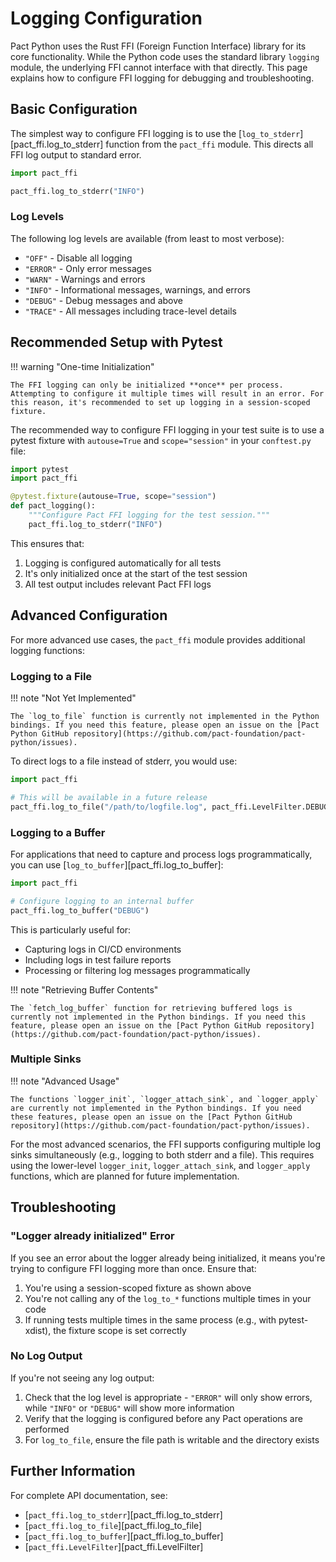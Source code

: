 # Logging Configuration

Pact Python uses the Rust FFI (Foreign Function Interface) library for its core functionality. While the Python code uses the standard library `logging` module, the underlying FFI cannot interface with that directly. This page explains how to configure FFI logging for debugging and troubleshooting.

## Basic Configuration

The simplest way to configure FFI logging is to use the [`log_to_stderr`][pact_ffi.log_to_stderr] function from the `pact_ffi` module. This directs all FFI log output to standard error.

```python
import pact_ffi

pact_ffi.log_to_stderr("INFO")
```

### Log Levels

The following log levels are available (from least to most verbose):

-   `"OFF"` - Disable all logging
-   `"ERROR"` - Only error messages
-   `"WARN"` - Warnings and errors
-   `"INFO"` - Informational messages, warnings, and errors
-   `"DEBUG"` - Debug messages and above
-   `"TRACE"` - All messages including trace-level details

## Recommended Setup with Pytest

!!! warning "One-time Initialization"

    The FFI logging can only be initialized **once** per process. Attempting to configure it multiple times will result in an error. For this reason, it's recommended to set up logging in a session-scoped fixture.

The recommended way to configure FFI logging in your test suite is to use a pytest fixture with `autouse=True` and `scope="session"` in your `conftest.py` file:

```python
import pytest
import pact_ffi

@pytest.fixture(autouse=True, scope="session")
def pact_logging():
    """Configure Pact FFI logging for the test session."""
    pact_ffi.log_to_stderr("INFO")
```

This ensures that:

1.  Logging is configured automatically for all tests
2.  It's only initialized once at the start of the test session
3.  All test output includes relevant Pact FFI logs

## Advanced Configuration

For more advanced use cases, the `pact_ffi` module provides additional logging functions:

### Logging to a File

!!! note "Not Yet Implemented"

    The `log_to_file` function is currently not implemented in the Python bindings. If you need this feature, please open an issue on the [Pact Python GitHub repository](https://github.com/pact-foundation/pact-python/issues).

To direct logs to a file instead of stderr, you would use:

```python
import pact_ffi

# This will be available in a future release
pact_ffi.log_to_file("/path/to/logfile.log", pact_ffi.LevelFilter.DEBUG)
```

### Logging to a Buffer

For applications that need to capture and process logs programmatically, you can use [`log_to_buffer`][pact_ffi.log_to_buffer]:

```python
import pact_ffi

# Configure logging to an internal buffer
pact_ffi.log_to_buffer("DEBUG")
```

This is particularly useful for:

-   Capturing logs in CI/CD environments
-   Including logs in test failure reports
-   Processing or filtering log messages programmatically

!!! note "Retrieving Buffer Contents"

    The `fetch_log_buffer` function for retrieving buffered logs is currently not implemented in the Python bindings. If you need this feature, please open an issue on the [Pact Python GitHub repository](https://github.com/pact-foundation/pact-python/issues).

### Multiple Sinks

!!! note "Advanced Usage"

    The functions `logger_init`, `logger_attach_sink`, and `logger_apply` are currently not implemented in the Python bindings. If you need these features, please open an issue on the [Pact Python GitHub repository](https://github.com/pact-foundation/pact-python/issues).

For the most advanced scenarios, the FFI supports configuring multiple log sinks simultaneously (e.g., logging to both stderr and a file). This requires using the lower-level `logger_init`, `logger_attach_sink`, and `logger_apply` functions, which are planned for future implementation.

## Troubleshooting

### "Logger already initialized" Error

If you see an error about the logger already being initialized, it means you're trying to configure FFI logging more than once. Ensure that:

1.  You're using a session-scoped fixture as shown above
2.  You're not calling any of the `log_to_*` functions multiple times in your code
3.  If running tests multiple times in the same process (e.g., with pytest-xdist), the fixture scope is set correctly

### No Log Output

If you're not seeing any log output:

1.  Check that the log level is appropriate - `"ERROR"` will only show errors, while `"INFO"` or `"DEBUG"` will show more information
2.  Verify that the logging is configured before any Pact operations are performed
3.  For `log_to_file`, ensure the file path is writable and the directory exists

## Further Information

For complete API documentation, see:

-   [`pact_ffi.log_to_stderr`][pact_ffi.log_to_stderr]
-   [`pact_ffi.log_to_file`][pact_ffi.log_to_file]
-   [`pact_ffi.log_to_buffer`][pact_ffi.log_to_buffer]
-   [`pact_ffi.LevelFilter`][pact_ffi.LevelFilter]
